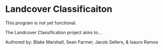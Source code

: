 # Landcover Classificaiton

This program is not yet functional.

The Landcover Classification project aims to...

Authored by: Blake Marshall, Sean Farmer, Jacob Sellers, & Isauro Ramos
